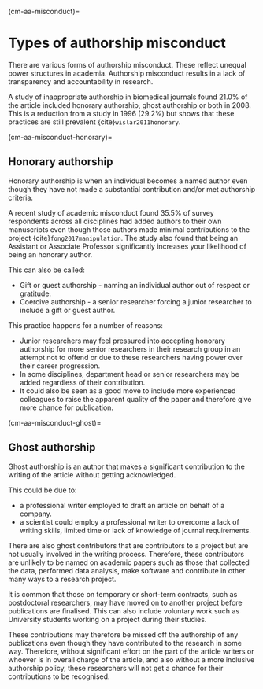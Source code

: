 (cm-aa-misconduct)=
# Types of authorship misconduct

There are various forms of authorship misconduct. 
These reflect unequal power structures in academia. 
Authorship misconduct results in a lack of transparency and accountability in research.

A study of inappropriate authorship in biomedical journals found 21.0% of the article included honorary authorship, ghost authorship or both in 2008. 
This is a reduction from a study in 1996 (29.2%) but shows that these practices are still prevalent {cite}`wislar2011honorary`. 

(cm-aa-misconduct-honorary)=
## Honorary authorship
Honorary authorship is when an individual becomes a named author even though they have not made a substantial contribution and/or met authorship criteria. 

A recent study of academic misconduct found 35.5% of survey respondents across all disciplines had added authors to their own manuscripts even though those authors made minimal contributions to the project {cite}`fong2017manipulation`. 
The study also found that being an Assistant or Associate Professor significantly increases your likelihood of being an honorary author. 

This can also be called: 
* Gift or guest authorship - naming an individual author out of respect or gratitude. 
* Coercive authorship - a senior researcher forcing a junior researcher to include a gift or guest author.

This practice happens for a number of reasons:
* Junior researchers may feel pressured into accepting honorary authorship for more senior researchers in their research group in an attempt not to offend or due to these researchers having power over their career progression. 
* In some disciplines, department head or senior researchers may be added regardless of their contribution.
* It could also be seen as a good move to include more experienced colleagues to raise the apparent quality of the paper and therefore give more chance for publication.  

(cm-aa-misconduct-ghost)=
## Ghost authorship
Ghost authorship is an author that makes a significant contribution to the writing of the article without getting acknowledged. 

This could be due to:
* a professional writer employed to draft an article on behalf of a company.
* a scientist could employ a professional writer to overcome a lack of writing skills, limited time or lack of knowledge of journal requirements.

There are also ghost contributors that are contributors to a project but are not usually involved in the writing process. Therefore, these contributors are unlikely to be named on academic papers such as those that collected the data, performed data analysis, make software and contribute in other many ways to a research project. 

It is common that those on temporary or short-term contracts, such as postdoctoral researchers, may have moved on to another project before publications are finalised. 
This can also include voluntary work such as University students working on a project during their studies. 

These contributions may therefore be missed off the authorship of any publications even though they have contributed to the research in some way. Therefore, without significant effort on the part of the article writers or whoever is in overall charge of the article, and also without a more inclusive authorship policy, these researchers will not get a chance for their contributions to be recognised. 

